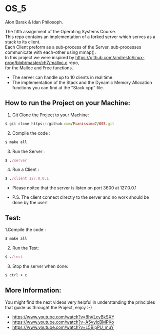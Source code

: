# OS_5

Alon Barak & Idan Philosoph. <br>

The fifth assignment of the Operating Systems Course.<br>
This repo contains an implementation of a forked server which serves as a stack to its client.<br>
Each Client preform as a sub-process of the Server, sub-processes communicate with each-other using mmap(). <br>
In this project we were inspired by https://github.com/andrestc/linux-prog/blob/master/ch7/malloc.c repo,<br>
for the Malloc and Free functions.<br>

- The server can handle up to 10 clients in real time.<br>
- The implementation of the Stack and the Dynamic Memory Allocation functions you can find at the "Stack.cpp" file.<br>

## How to run the Project on your Machine:<br>

1. Git Clone the Project to your Machine:
```ruby
$ git clone https://github.com/Pianissimo7/OS5.git
```
2. Compile the code : 
```ruby
$ make all
```
3. Run the Server :
```ruby
$ ./server
```
4. Run a Client :
```ruby
$ ./client 127.0.0.1
```

- Please noitce that the server is listen on port 3600 at 127.0.0.1 

- P.S. The client connect directly to the server and no work should be done by the user! <br>

## Test: <br>

1.Compile the code : 
```ruby
$ make all
```
2. Run the Test:
```ruby
$ ./test
```
3. Stop the server when done:
```ruby
$ ctrl + c
```

## More Information: <br>

You might find the next videos very helpful in understanding the principles that guide us throught the Project, enjoy :-) <br>
- https://www.youtube.com/watch?v=8hVLcyBkSXY <br>
- https://www.youtube.com/watch?v=A5vyIcBMPKo <br>
- https://www.youtube.com/watch?v=L5BlpPU_muY <br>
